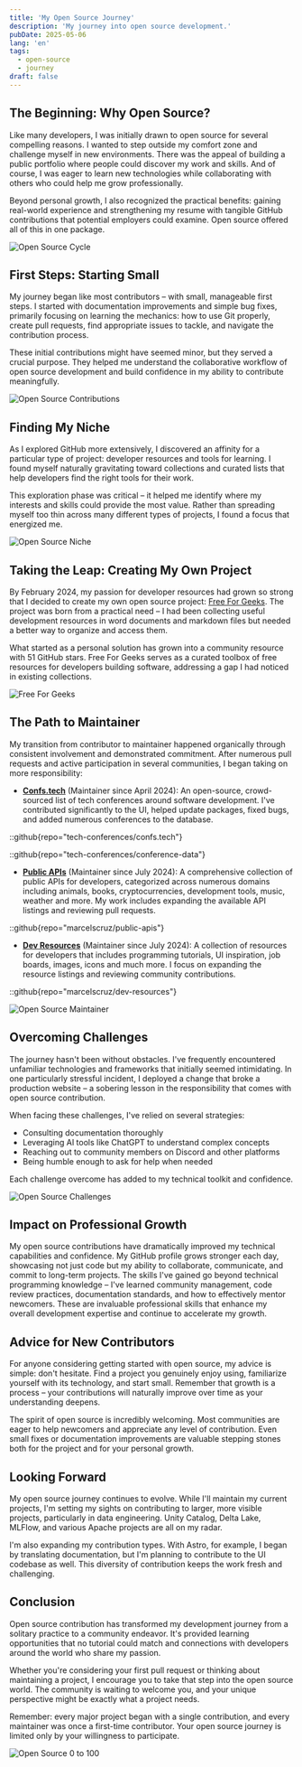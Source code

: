 ```yaml
---
title: 'My Open Source Journey'
description: 'My journey into open source development.'
pubDate: 2025-05-06
lang: 'en'
tags:
  - open-source
  - journey
draft: false
---
```


## The Beginning: Why Open Source?

Like many developers, I was initially drawn to open source for several compelling reasons. I wanted to step outside my comfort zone and challenge myself in new environments. There was the appeal of building a public portfolio where people could discover my work and skills. And of course, I was eager to learn new technologies while collaborating with others who could help me grow professionally.

Beyond personal growth, I also recognized the practical benefits: gaining real-world experience and strengthening my resume with tangible GitHub contributions that potential employers could examine. Open source offered all of this in one package.

![Open Source Cycle](../../assets/images/blog/oss/oss-cycle.png)

<!-- ![Open Source Journey](../../assets/images/blog/oss/oss-journey.png) -->

## First Steps: Starting Small

My journey began like most contributors – with small, manageable first steps. I started with documentation improvements and simple bug fixes, primarily focusing on learning the mechanics: how to use Git properly, create pull requests, find appropriate issues to tackle, and navigate the contribution process.

These initial contributions might have seemed minor, but they served a crucial purpose. They helped me understand the collaborative workflow of open source development and build confidence in my ability to contribute meaningfully.

![Open Source Contributions](../../assets/images/blog/oss/oss-contributions.png)

## Finding My Niche

As I explored GitHub more extensively, I discovered an affinity for a particular type of project: developer resources and tools for learning. I found myself naturally gravitating toward collections and curated lists that help developers find the right tools for their work.

This exploration phase was critical – it helped me identify where my interests and skills could provide the most value. Rather than spreading myself too thin across many different types of projects, I found a focus that energized me.

![Open Source Niche](../../assets/images/blog/oss/oss-niche.png)

## Taking the Leap: Creating My Own Project

By February 2024, my passion for developer resources had grown so strong that I decided to create my own open source project: [Free For Geeks](https://freeforgeeks.jpdiaz.dev). The project was born from a practical need – I had been collecting useful development resources in word documents and markdown files but needed a better way to organize and access them.

What started as a personal solution has grown into a community resource with 51 GitHub stars. Free For Geeks serves as a curated toolbox of free resources for developers building software, addressing a gap I had noticed in existing collections.

![Free For Geeks](../../assets/images/blog/oss/oss-idea-project.png)

## The Path to Maintainer

My transition from contributor to maintainer happened organically through consistent involvement and demonstrated commitment. After numerous pull requests and active participation in several communities, I began taking on more responsibility:

- **[Confs.tech](https://confs.tech)** (Maintainer since April 2024): An open-source, crowd-sourced list of tech conferences around software development. I've contributed significantly to the UI, helped update packages, fixed bugs, and added numerous conferences to the database.

::github{repo="tech-conferences/confs.tech"}

::github{repo="tech-conferences/conference-data"}

- **[Public APIs](https://publicapis.dev)** (Maintainer since July 2024): A comprehensive collection of public APIs for developers, categorized across numerous domains including animals, books, cryptocurrencies, development tools, music, weather and more. My work includes expanding the available API listings and reviewing pull requests.

::github{repo="marcelscruz/public-apis"}

- **[Dev Resources](https://devresourc.es)** (Maintainer since July 2024): A collection of resources for developers that includes programming tutorials, UI inspiration, job boards, images, icons and much more. I focus on expanding the resource listings and reviewing community contributions.

::github{repo="marcelscruz/dev-resources"}

![Open Source Maintainer](../../assets/images/blog/oss/oss-maintainer.png)

## Overcoming Challenges

The journey hasn't been without obstacles. I've frequently encountered unfamiliar technologies and frameworks that initially seemed intimidating. In one particularly stressful incident, I deployed a change that broke a production website – a sobering lesson in the responsibility that comes with open source contribution.

When facing these challenges, I've relied on several strategies:

- Consulting documentation thoroughly
- Leveraging AI tools like ChatGPT to understand complex concepts
- Reaching out to community members on Discord and other platforms
- Being humble enough to ask for help when needed

Each challenge overcome has added to my technical toolkit and confidence.

![Open Source Challenges](../../assets/images/blog/oss/oss-challenges.png)

## Impact on Professional Growth

My open source contributions have dramatically improved my technical capabilities and confidence. My GitHub profile grows stronger each day, showcasing not just code but my ability to collaborate, communicate, and commit to long-term projects.
The skills I've gained go beyond technical programming knowledge – I've learned community management, code review practices, documentation standards, and how to effectively mentor newcomers. These are invaluable professional skills that enhance my overall development expertise and continue to accelerate my growth.

## Advice for New Contributors

For anyone considering getting started with open source, my advice is simple: don't hesitate. Find a project you genuinely enjoy using, familiarize yourself with its technology, and start small. Remember that growth is a process – your contributions will naturally improve over time as your understanding deepens.

The spirit of open source is incredibly welcoming. Most communities are eager to help newcomers and appreciate any level of contribution. Even small fixes or documentation improvements are valuable stepping stones both for the project and for your personal growth.

## Looking Forward

My open source journey continues to evolve. While I'll maintain my current projects, I'm setting my sights on contributing to larger, more visible projects, particularly in data engineering. Unity Catalog, Delta Lake, MLFlow, and various Apache projects are all on my radar.

I'm also expanding my contribution types. With Astro, for example, I began by translating documentation, but I'm planning to contribute to the UI codebase as well. This diversity of contribution keeps the work fresh and challenging.

## Conclusion

Open source contribution has transformed my development journey from a solitary practice to a community endeavor. It's provided learning opportunities that no tutorial could match and connections with developers around the world who share my passion.

Whether you're considering your first pull request or thinking about maintaining a project, I encourage you to take that step into the open source world. The community is waiting to welcome you, and your unique perspective might be exactly what a project needs.

Remember: every major project began with a single contribution, and every maintainer was once a first-time contributor. Your open source journey is limited only by your willingness to participate.

![Open Source 0 to 100](../../assets/images/blog/oss/oss-0-to-100.png)
